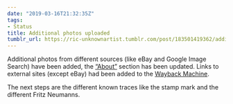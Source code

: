 ```yaml
---
date: "2019-03-16T21:32:35Z"
tags:
- Status
title: Additional photos uploaded
tumblr_url: https://ric-unknownartist.tumblr.com/post/183501419362/additional-photos-uploaded
---
```

Additional photos from different sources (like eBay and Google Image Search) have been added, the&nbsp;[“About”](/about)&nbsp;section has been updated. Links to external sites (except eBay) had been added&nbsp;to the [Wayback Machine](https://archive.org/web/).

The next steps are the different known traces like the stamp mark and the different Fritz Neumanns.

